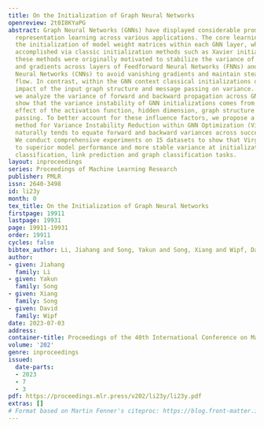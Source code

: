 ```yaml
---
title: On the Initialization of Graph Neural Networks
openreview: 2t0I8KYaPG
abstract: Graph Neural Networks (GNNs) have displayed considerable promise in graph
  representation learning across various applications. The core learning process requires
  the initialization of model weight matrices within each GNN layer, which is typically
  accomplished via classic initialization methods such as Xavier initialization. However,
  these methods were originally motivated to stabilize the variance of hidden embeddings
  and gradients across layers of Feedforward Neural Networks (FNNs) and Convolutional
  Neural Networks (CNNs) to avoid vanishing gradients and maintain steady information
  flow. In contrast, within the GNN context classical initializations disregard the
  impact of the input graph structure and message passing on variance. In this paper,
  we analyze the variance of forward and backward propagation across GNN layers and
  show that the variance instability of GNN initializations comes from the combined
  effect of the activation function, hidden dimension, graph structure and message
  passing. To better account for these influence factors, we propose a new initialization
  method for Variance Instability Reduction within GNN Optimization (Virgo), which
  naturally tends to equate forward and backward variances across successive layers.
  We conduct comprehensive experiments on 15 datasets to show that Virgo can lead
  to superior model performance and more stable variance at initialization on node
  classification, link prediction and graph classification tasks.
layout: inproceedings
series: Proceedings of Machine Learning Research
publisher: PMLR
issn: 2640-3498
id: li23y
month: 0
tex_title: On the Initialization of Graph Neural Networks
firstpage: 19911
lastpage: 19931
page: 19911-19931
order: 19911
cycles: false
bibtex_author: Li, Jiahang and Song, Yakun and Song, Xiang and Wipf, David
author:
- given: Jiahang
  family: Li
- given: Yakun
  family: Song
- given: Xiang
  family: Song
- given: David
  family: Wipf
date: 2023-07-03
address: 
container-title: Proceedings of the 40th International Conference on Machine Learning
volume: '202'
genre: inproceedings
issued:
  date-parts:
  - 2023
  - 7
  - 3
pdf: https://proceedings.mlr.press/v202/li23y/li23y.pdf
extras: []
# Format based on Martin Fenner's citeproc: https://blog.front-matter.io/posts/citeproc-yaml-for-bibliographies/
---
```

